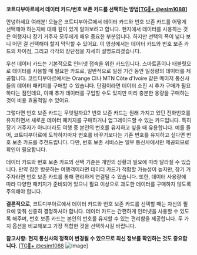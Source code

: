 **코트디부아르에서 데이터 카드/번호 보존 카드를 선택하는 방법[[TG💪+ @esim1088](https://t.me/s/esim1088)]**

안녕하세요 여러분! 오늘은 코트디부아르에서 데이터 카드와 번호 보존 카드를 어떻게 선택해야 하는지에 대해 깊이 있게 알아보려고 합니다. 현지에서 데이터를 사용하는 것은 여행자나 장기 거주자 모두에게 매우 중요한 부분입니다. 하지만 선택의 폭이 넓다 보니 어떤 걸 선택해야 할지 막막할 수 있어요. 이 영상에서는 데이터 카드와 번호 보존 카드의 차이점, 그리고 각각의 장단점을 자세히 설명드리겠습니다.

우선 데이터 카드는 기본적으로 인터넷 접속을 위한 카드입니다. 스마트폰이나 태블릿으로 데이터를 사용할 때 필요한 카드로, 일반적으로 일정 기간 동안 일정량의 데이터를 제공합니다. 코트디부아르에서는 Orange CI나 MTN Côte d'Ivoire 같은 메이저 통신사들의 데이터 패키지를 구매할 수 있습니다. 단점이라면 데이터 소진 시 추가 구매가 필요하다는 점인데요, 이때 추가 데이터를 구입할 수도 있지만 미리 충분한 용량을 구매하는 것이 비용 효율적일 수 있어요.

그렇다면 번호 보존 카드는 무엇일까요? 번호 보존 카드는 원래 가지고 있던 전화번호를 유지하면서 새로운 데이터 패키지를 구매하거나 업그레이드할 수 있는 카드입니다. 특히 장기 거주자가 아니더라도 여행 중 본인의 번호를 유지하고 싶을 때 유용합니다. 예를 들어, 코트디부아르에 도착하자마자 번호를 바꾸기보다는 기존 번호를 유지하고 싶다면 번호 보존 카드를 추천드립니다. 다만, 번호 보존 서비스는 일부 통신사에서만 제공되므로 확인이 필요합니다.

데이터 카드와 번호 보존 카드의 선택 기준은 개인의 상황과 필요에 따라 달라질 수 있습니다. 만약 잠깐 방문하는 여행객이라면 데이터 카드가 적합할 가능성이 높지만, 장기 거주자라면 번호 보존 카드를 통해 편리하게 연결될 수 있습니다. 또한, 데이터 사용량에 따라 다양한 패키지가 준비되어 있으니 필요 이상으로 과도한 데이터를 구매하지 않도록 주의해야 합니다.

**결론적으로**, 코트디부아르에서 데이터 카드와 번호 보존 카드를 선택할 때는 자신의 필요에 맞춰 신중히 결정하셔야 합니다. 데이터 카드는 간편하게 인터넷을 사용할 수 있도록 해주며, 번호 보존 카드는 본인의 번호를 유지할 수 있는 편리함을 제공합니다. 두 가지 옵션을 비교해보고 가장 적합한 것을 선택하시길 바랍니다.

**참고사항:** **현지 통신사의 정책이 변경될 수 있으므로 최신 정보를 확인하는 것도 중요합니다.** [[TG💪+ @esim1088](https://t.me/s/esim1088) ![Image](https://i.postimg.cc/Y0z9fWf4/image.png)]